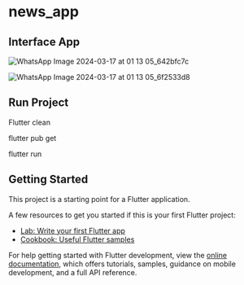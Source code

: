 # news_app
## Interface App
![WhatsApp Image 2024-03-17 at 01 13 05_642bfc7c](https://github.com/kiransatdive/News_App_Flutter/assets/98806225/4d30425c-11fb-4c3d-bb62-d25a58d72f32)


![WhatsApp Image 2024-03-17 at 01 13 05_6f2533d8](https://github.com/kiransatdive/News_App_Flutter/assets/98806225/8ac94663-f53c-4f62-88fe-910365e438f8)


## Run Project
 Flutter clean 
 
 flutter pub get 
 
 flutter run


## Getting Started

This project is a starting point for a Flutter application.

A few resources to get you started if this is your first Flutter project:

- [Lab: Write your first Flutter app](https://docs.flutter.dev/get-started/codelab)
- [Cookbook: Useful Flutter samples](https://docs.flutter.dev/cookbook)

For help getting started with Flutter development, view the
[online documentation](https://docs.flutter.dev/), which offers tutorials,
samples, guidance on mobile development, and a full API reference.
